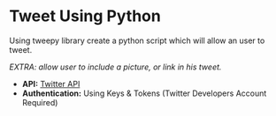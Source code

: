 # Tweet Using Python
Using tweepy library create a python script which will allow an user to tweet.

*EXTRA: allow user to include a picture, or link in his tweet.*

* **API:** [Twitter API](https://developer.twitter.com/)
* **Authentication:** Using Keys & Tokens (Twitter Developers Account Required)
